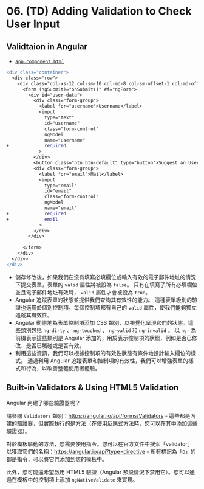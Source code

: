 # 06. (TD) Adding Validation to Check User Input

## Validtaion in Angular

- [`app.component.html`](../../forms-td-app/src/app/app.component.html)

```diff
<div class="container">
  <div class="row">
    <div class="col-xs-12 col-sm-10 col-md-8 col-sm-offset-1 col-md-offset-2">
      <form (ngSubmit)="onSubmit()" #f="ngForm">
        <div id="user-data">
          <div class="form-group">
            <label for="username">Username</label>
            <input
              type="text"
              id="username"
              class="form-control"
              ngModel
              name="username"
+             required
            >
          </div>
          <button class="btn btn-default" type="button">Suggest an Username</button>
          <div class="form-group">
            <label for="email">Mail</label>
            <input
              type="email"
              id="email"
              class="form-control"
              ngModel
              name="email"
+             required
+             email
            >
          </div>
        </div>
        ...
      </form>
    </div>
  </div>
</div>
```

- 儲存修改後，如果我們在沒有填寫必填欄位或輸入有效的電子郵件地址的情況下提交表單，表單的 `valid` 屬性將被設為 `false`。 只有在填寫了所有必填欄位並且電子郵件地址有效時， `valid` 屬性才會被設為 `true`。
- Angular 追蹤表單的狀態並提供我們查詢其有效性的能力。 這種表單級別的驗證也適用於個別控制項。每個控制項都有自己的 `valid` 屬性，使我們能夠獨立追蹤其有效性。
- Angular 動態地為表單控制項添加 CSS 類別，以視覺化呈現它們的狀態。這些類別包括 `ng-dirty` 、 `ng-touched` 、 `ng-valid` 和 `ng-invalid` 。 以 `ng-` 為前綴表示這些類別是 Angular 添加的，用於表示控制項的狀態，例如是否已修改、是否已觸碰或是否有效。
- 利用這些資訊，我們可以根據控制項的有效性狀態有條件地設計輸入欄位的樣式。 通過利用 Angular 追蹤表單和控制項的有效性，我們可以增強表單的樣式和行為，以改善整體使用者體驗。

## Built-in Validators & Using HTML5 Validation

Angular 內建了哪些驗證器呢？

請參閱 `Validators` 類別：https://angular.io/api/forms/Validators - 這些都是內建的驗證器，但實際執行的是方法（在使用反應式方法時，您可以在其中添加這些驗證器）。

對於模板驅動的方法，您需要使用指令。您可以在官方文件中搜索「validator」以獲取它們的名稱：https://angular.io/api?type=directive - 所有標記為「`D`」的都是指令，可以將它們添加到您的模板中。

此外，您可能還希望啟用 HTML5 驗證（Angular 預設情況下禁用它）。您可以通過在模板中的控制項上添加 `ngNativeValidate` 來實現。
